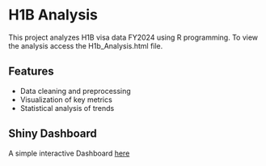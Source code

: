 # H1B Analysis

This project analyzes H1B visa data FY2024 using R programming. To view the analysis access the H1b_Analysis.html file.

## Features
- Data cleaning and preprocessing
- Visualization of key metrics
- Statistical analysis of trends

## Shiny Dashboard
A simple interactive Dashboard [here](https://gpuligundla.shinyapps.io/H1B_Analysis_Dashboard/)
